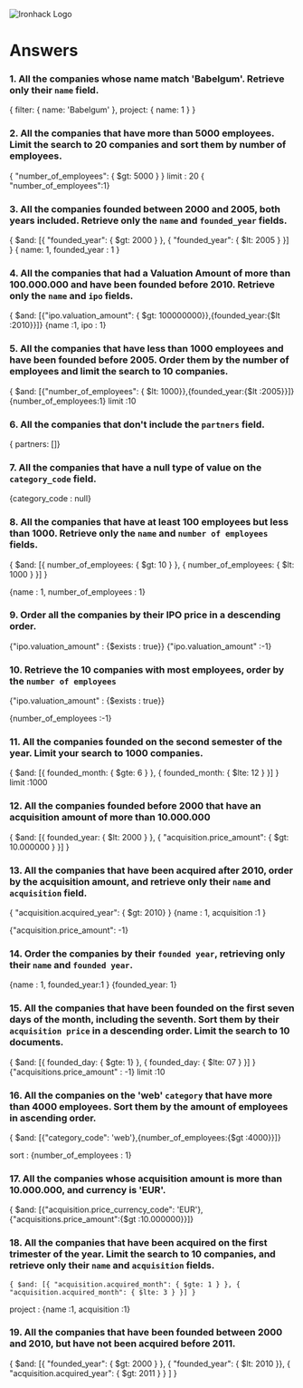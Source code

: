 ![Ironhack Logo](https://i.imgur.com/1QgrNNw.png)

# Answers

### 1. All the companies whose name match 'Babelgum'. Retrieve only their `name` field.
{
 filter: {
  name: 'Babelgum'
 },
 project: {
  name: 1
 }
}



### 2. All the companies that have more than 5000 employees. Limit the search to 20 companies and sort them by **number of employees**.
{ "number_of_employees": { $gt: 5000 } }
limit : 20
{ "number_of_employees":1}



### 3. All the companies founded between 2000 and 2005, both years included. Retrieve only the `name` and `founded_year` fields.

{ $and: [{ "founded_year": { $gt: 2000 } }, { "founded_year": { $lt: 2005 } }] } 
{ name: 1,  founded_year : 1 }




### 4. All the companies that had a Valuation Amount of more than 100.000.000 and have been founded before 2010. Retrieve only the `name` and `ipo` fields.

{ $and: [{"ipo.valuation_amount":  { $gt: 100000000}},{founded_year:{$lt :2010}}]}
{name :1, ipo : 1}



### 5. All the companies that have less than 1000 employees and have been founded before 2005. Order them by the number of employees and limit the search to 10 companies.


{ $and: [{"number_of_employees":  { $lt: 1000}},{founded_year:{$lt :2005}}]}
{number_of_employees:1}
limit :10



### 6. All the companies that don't include the `partners` field.

{ partners: []}

### 7. All the companies that have a null type of value on the `category_code` field.

{category_code  : null}
### 8. All the companies that have at least 100 employees but less than 1000. Retrieve only the `name` and `number of employees` fields.

{ $and: [{ number_of_employees: { $gt: 10 } }, { number_of_employees: { $lt: 1000 } }] }


{name  : 1, number_of_employees : 1}



### 9. Order all the companies by their IPO price in a descending order.

{"ipo.valuation_amount"  : {$exists : true}}
{"ipo.valuation_amount"  :-1}


### 10. Retrieve the 10 companies with most employees, order by the `number of employees`

{"ipo.valuation_amount"  : {$exists : true}}

{number_of_employees  :-1}

### 11. All the companies founded on the second semester of the year. Limit your search to 1000 companies.
{ $and: [{ founded_month: { $gte: 6 } }, { founded_month: { $lte: 12 } }] }
limit :1000

### 12. All the companies founded before 2000 that have an acquisition amount of more than 10.000.000

{ $and: [{ founded_year: { $lt: 2000 } }, { "acquisition.price_amount": { $gt: 10.000000 } }] }

### 13. All the companies that have been acquired after 2010, order by the acquisition amount, and retrieve only their `name` and `acquisition` field.

{ "acquisition.acquired_year": { $gt: 2010} }
{name  : 1, acquisition :1 }

{"acquisition.price_amount": -1}



### 14. Order the companies by their `founded year`, retrieving only their `name` and `founded year`.

{name  : 1, founded_year:1 }
{founded_year: 1}


### 15. All the companies that have been founded on the first seven days of the month, including the seventh. Sort them by their `acquisition price` in a descending order. Limit the search to 10 documents.
{ $and: [{ founded_day: { $gte: 1} }, { founded_day: { $lte: 07 } }] }
{"acquisitions.price_amount"  : -1}
limit :10



### 16. All the companies on the 'web' `category` that have more than 4000 employees. Sort them by the amount of employees in ascending order.

{ $and: [{"category_code": 'web'},{number_of_employees:{$gt :4000}}]}

 sort : {number_of_employees : 1}


### 17. All the companies whose acquisition amount is more than 10.000.000, and currency is 'EUR'.
{ $and: [{"acquisition.price_currency_code": 'EUR'},{"acquisitions.price_amount":{$gt :10.000000}}]}




### 18. All the companies that have been acquired on the first trimester of the year. Limit the search to 10 companies, and retrieve only their `name` and `acquisition` fields.
    { $and: [{ "acquisition.acquired_month": { $gte: 1 } }, { "acquisition.acquired_month": { $lte: 3 } }] } 

   project : {name :1, acquisition :1}

### 19. All the companies that have been founded between 2000 and 2010, but have not been acquired before 2011.
{ $and: [{ "founded_year": { $gt: 2000 } }, { "founded_year": { $lt: 2010 }},   { "acquisition.acquired_year": { $gt: 2011 } }  ] } 
